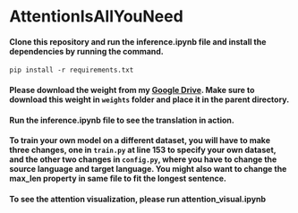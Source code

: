 # AttentionIsAllYouNeed

#### Clone this repository and run the inference.ipynb file and install the dependencies by running the command.

```
pip install -r requirements.txt
```

#### Please download the weight from my [Google Drive](https://drive.google.com/drive/folders/18lpTIzkoaGOEQsVci2sZI2-eRHIudNVd?usp=sharing). Make sure to download this weight in ```weights``` folder and place it in the parent directory.

#### Run the inference.ipynb file to see the translation in action.

#### To train your own model on a different dataset, you will have to make three changes, one in ```train.py``` at line 153 to specify your own dataset, and the other two changes in ```config.py```, where you have to change the source language and target language. You might also want to change the max_len property in same file to fit the longest sentence.

#### To see the attention visualization, please run attention_visual.ipynb
